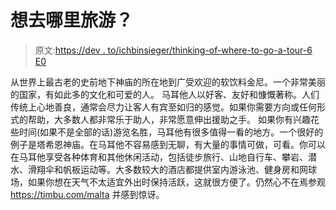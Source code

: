 # 想去哪里旅游？

> 原文:[https://dev . to/ichbinsieger/thinking-of-where-to-go-a-tour-6 E0](https://dev.to/ichbinsieger/thinking-of-where-to-go-for-a-tour-6e0)

从世界上最古老的史前地下神庙的所在地到广受欢迎的软饮料金尼。一个非常美丽的国家，有如此多的文化和可爱的人。
马耳他人以好客、友好和慷慨著称。人们传统上心地善良，通常会尽力让客人有宾至如归的感觉。如果你需要方向或任何形式的帮助，大多数人都非常乐于助人，非常愿意伸出援助之手。
如果你有兴趣花些时间(如果不是全部的话)游览名胜，马耳他有很多值得一看的地方。一个很好的例子是塔希恩神庙。在马耳他不容易感到无聊，有大量的事情可做，可看。你可以在马耳他享受各种体育和其他休闲活动，包括徒步旅行、山地自行车、攀岩、潜水、滑翔伞和帆板运动等。大多数较大的酒店都提供室内游泳池、健身房和网球场，如果你想在天气不太适宜外出时保持活跃，这就很方便了。仍然心不在焉参观 https://timbu.com/malta
并感到惊讶。